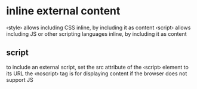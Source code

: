 # inline external content

‹style› allows including CSS inline, by including it as content
‹script› allows including JS or other scripting languages inline, by including it as content

## script

to include an external script, set the src attribute of the ‹script› element to its URL
the ‹noscript› tag is for displaying content if the browser does not support JS